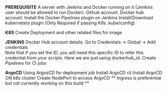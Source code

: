 
**PREREQUISITE**
A server with Jenkins and Docker running on it (Jenkins user should be allowed to run Docker).
Github account.
Docker hub account.
Install the Docker Pipelines plugin on Jenkins
Install/Download kubernetets plugin (Only Required if passing K8s .kube/config)

**K8S**
Create Deployment and other related files for image 

**JENKINS**
Docker Hub account details. Go to Credentials → Global → Add credentials  
Note that if you set the ID, you will need this specific ID to refer this credential from your scripts. Here we are just using dockerhub_id.
Create Pipelines for CI jobs 

**ArgoCD**
Using ArgosCD for deployment job 
Install ArgoCD cli
Install ArgoCD ON k8s cluster 
Create NodePort to access ArgoCD ** Ingress is preferential but not currently working on this build **
